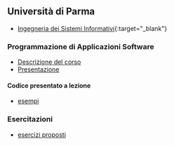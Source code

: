 ## Università di Parma
- [Ingegneria dei Sistemi Informativi](http://cdl-isi.unipr.it/){:target="_blank"}

### Programmazione di Applicazioni Software 
- [Descrizione del corso](http://albertoferrari.github.io/info_lab/intro.html)
- [Presentazione](http://albertoferrari.github.io/info_lab/lezioni/presentazione%20corso.pdf)

#### Codice presentato a lezione
- [esempi](https://github.com/albertoferrari/info_lab/tree/gh-pages/lezioni/codice_lezioni)

### Esercitazioni 
- [esercizi proposti](https://github.com/albertoferrari/info_lab/tree/gh-pages/esercitazioni)

